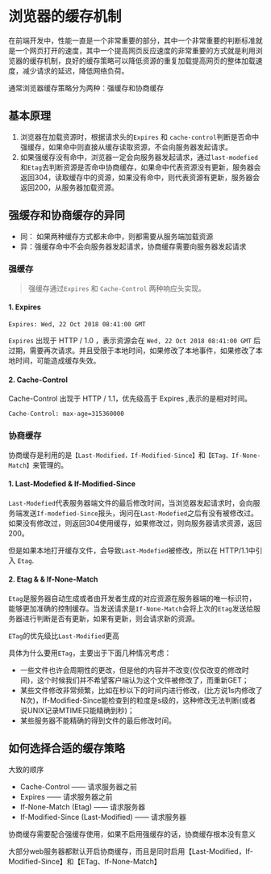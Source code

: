 # 浏览器的缓存机制

​		在前端开发中，性能一直是一个非常重要的部分，其中一个非常重要的判断标准就是一个网页打开的速度，其中一个提高网页反应速度的非常重要的方式就是利用浏览器的缓存机制，良好的缓存策略可以降低资源的重复加载提高网页的整体加载速度，减少请求的延迟，降低网络负荷。

通常浏览器缓存策略分为两种：强缓存和协商缓存

## 基本原理

1. 浏览器在加载资源时，根据请求头的`Expires` 和 `cache-control`判断是否命中强缓存，如果命中则直接从缓存读取资源，不会向服务器发起请求。
2. 如果强缓存没有命中，浏览器一定会向服务器发起请求，通过`last-modefied` 和`Etag`去判断资源是否命中协商缓存，如果命中代表资源没有更新，服务器会返回304，读取缓存中的资源，如果没有命中，则代表资源有更新，服务器会返回200，从服务器加载资源。

## 强缓存和协商缓存的异同

- 同： 如果两种缓存方式都未命中，则都需要从服务端加载资源
- 异：强缓存命中不会向服务器发起请求，协商缓存需要向服务器发起请求

### 强缓存

> 强缓存通过`Expires` 和 `Cache-Control` 两种响应头实现。

#### 1. Expires

```
Expires: Wed, 22 Oct 2018 08:41:00 GMT
```

`Expires` 出现于 HTTP / 1.0 ，表示资源会在 `Wed, 22 Oct 2018 08:41:00 GMT` 后过期，需要再次请求。并且受限于本地时间，如果修改了本地事件，如果修改了本地时间，可能造成缓存失效。

#### 2. Cache-Control

Cache-Control 出现于 HTTP / 1.1，优先级高于 Expires ,表示的是相对时间。

```
Cache-Control: max-age=315360000
```

### 协商缓存

协商缓存是利用的是`【Last-Modified，If-Modified-Since】`和`【ETag、If-None-Match】`来管理的。

#### 1. Last-Modefied & If-Modified-Since

`Last-Modefied`代表服务器端文件的最后修改时间，当浏览器发起请求时，会向服务端发送`If-modefied-Since`报头，询问在`Last-Modefied`之后有没有被修改过。如果没有修改过，则返回304使用缓存，如果修改过，则向服务器请求资源，返回200。

但是如果本地打开缓存文件，会导致`Last-Modefied`被修改，所以在 HTTP/1.1中引入 `Etag`.

#### 2. Etag & & If-None-Match

`Etag`是服务器自动生成或者由开发者生成的对应资源在服务器端的唯一标识符，能够更加准确的控制缓存。当发送请求是`If-None-Match`会将上次的`Etag`发送给服务器进行判断是否有更新，如果有更新，则会请求新的资源。



`ETag`的优先级比`Last-Modified`更高

具体为什么要用`ETag`，主要出于下面几种情况考虑：

- 一些文件也许会周期性的更改，但是他的内容并不改变(仅仅改变的修改时间)，这个时候我们并不希望客户端认为这个文件被修改了，而重新GET；
- 某些文件修改非常频繁，比如在秒以下的时间内进行修改，(比方说1s内修改了N次)，If-Modified-Since能检查到的粒度是s级的，这种修改无法判断(或者说UNIX记录MTIME只能精确到秒)；
- 某些服务器不能精确的得到文件的最后修改时间。

## 如何选择合适的缓存策略

大致的顺序

- Cache-Control —— 请求服务器之前
- Expires —— 请求服务器之前
- If-None-Match (Etag) —— 请求服务器
- If-Modified-Since (Last-Modified) —— 请求服务器

协商缓存需要配合强缓存使用，如果不启用强缓存的话，协商缓存根本没有意义

大部分web服务器都默认开启协商缓存，而且是同时启用【Last-Modified，If-Modified-Since】和【ETag、If-None-Match】
